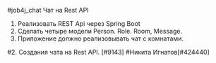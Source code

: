 #job4j_chat 
Чат на Rest API

1. Реализовать REST Api через Spring Boot
2. Сделать четыре модели Person. Role. Room, Message.
3. Приложение должно реализовывать чат c комнатами.

#2. Создания чата на Rest API. [#9143]
#Никита Игнатов[#424440]